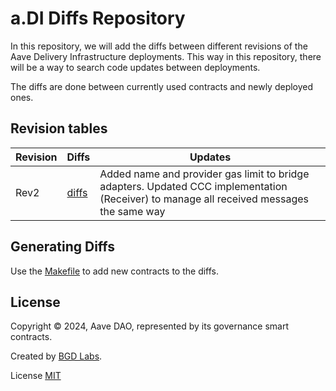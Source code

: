 # a.DI Diffs Repository

In this repository, we will add the diffs between different revisions of the Aave Delivery Infrastructure deployments.
This way in this repository, there will be a way to search code updates between deployments.

The diffs are done between currently used contracts and newly deployed ones.


## Revision tables
| Revision | Diffs | Updates |
|----------|-------|---------|
| Rev2 | [diffs](./diffs/rev2) | Added name and provider gas limit to bridge adapters. Updated CCC implementation (Receiver) to manage all received messages the same way |


## Generating Diffs

Use the [Makefile](./Makefile) to add new contracts to the diffs.


## License

Copyright © 2024, Aave DAO, represented by its governance smart contracts.

Created by [BGD Labs](https://bgdlabs.com/).

License [MIT](./LICENSE)

